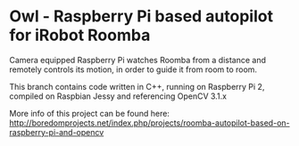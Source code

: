 # Owl - Raspberry Pi based autopilot for iRobot Roomba

Camera equipped Raspberry Pi watches Roomba from a distance and remotely controls its motion, in order to guide it from room to room.

This branch contains code written in C++, running on Raspberry Pi 2, compiled on Raspbian Jessy and referencing OpenCV 3.1.x

More info of this project can be found here: http://boredomprojects.net/index.php/projects/roomba-autopilot-based-on-raspberry-pi-and-opencv
